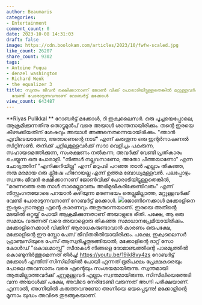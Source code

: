 ```yaml
---
author: Beaumaris
categories:
- Entertainment
comment_count: 0
date: 2023-10-08 14:31:03
draft: false
image: https://cdn.boolokam.com/articles/2023/10/fwfw-scaled.jpg
like_count: 26207
share_count: 9302
tags:
- Antoine Fuqua
- denzel washington
- Richard Wenk
- the equalizer 3
title: സ്വന്തം ജീവൻ രക്ഷിക്കാനാണ് ജോൺ വിക്ക് പോരാടിയിട്ടുള്ളതെങ്കിൽ മറ്റുള്ളവർക്ക്
  വേണ്ടി പോരാടുന്നവനാണ് റോബർട്ട്‌ മക്കോൾ
view_count: 643487
---
```


**Riyas Pulikkal ** റോബർട്ട്‌ മക്കോൾ, ദി ഇക്വലൈസർ. ഒരു പൂച്ചയെപ്പോലെ, ആക്രമിക്കുന്നതിനു തൊട്ടുമുൻപ് വരെ അയാൾ ശാന്തനായിരിക്കും. തന്റെ ഇരയെ കീഴടക്കിയതിന് ശേഷവും അയാൾ അങ്ങനെതന്നെയായിരിക്കും. "ഞാൻ എവിടെയാണോ, അതാണെന്റെ നാട്" എന്ന് കരുതുന്ന ഒരു ഇന്റർനാഷണൽ സിറ്റിസൺ. തനിക്ക് ചുറ്റിലുമുള്ളവർക്ക് സദാ വെളിച്ചം പകരുന്ന, സഹായമെത്തിക്കുന്ന, സംരക്ഷണം നൽകുന്ന, അവർക്ക് വേണ്ടി പ്രതികാരം ചെയ്യുന്ന ഒരു പോരാളി. "നിങ്ങൾ നല്ലവനാണോ, അതോ ചീത്തയാണോ" എന്ന ചോദ്യത്തിന് "എനിക്കറിയില്ല" എന്ന് മറുപടി പറഞ്ഞ താൻ എല്ലാം തികഞ്ഞ, നന്മ മരമായ ഒരു ക്ലീഷേ ഹീറോയല്ല എന്ന് ഉത്തമ ബോധ്യമുള്ളവൻ. പലപ്പോഴും സ്വന്തം ജീവൻ രക്ഷിക്കാനാണ് ജോൺവിക്ക് പോരാടിയിട്ടുള്ളതെങ്കിൽ, "മരണത്തെ ഒരു നാൾ നാമെല്ലാവരും അഭിമുഖീകരിക്കേണ്ടിവരും" എന്ന് നിസ്സംഗതയോടെ പറയാൻ കഴിയുന്ന മരണഭയം തെല്ലുമില്ലാത്ത, മറ്റുള്ളവർക്ക് വേണ്ടി പോരാടുന്നവനാണ് റോബർട്ട്‌ മക്കോൾ. ![](https://cdn.boolokam.com/articles/2023/10/fwfw-scaled.jpg)ജോണിനെക്കാൾ മക്കോളിനെ ഇഷ്ടപ്പെടാനുള്ള എന്റെ കാരണവും അതുതന്നെയാണ്. ഇരയെ അതിന്റെ മടയിൽ ഒറ്റയ്ക്ക് പോയി ആക്രമിക്കുന്നതാണ് അയാളുടെ രീതി. പക്ഷേ, ആ ഒരു സമയം വരുന്നത് വരെ അയാളൊരു തികഞ്ഞ സമാധാനപ്രേമിയായിരിക്കും. മക്കോളിനെക്കാൾ വിക്കിന് ആരാധകരുണ്ടാവാൻ കാരണം ഒരുപക്ഷേ, മക്കോളിന്റെ ഈ സ്ലോ പേസ് ജീവിതരീതിയായിരിക്കും. പക്ഷേ, ഇക്വലൈസർ ഫ്രാഞ്ചസിയുടെ പേസ് ആസ്വദിച്ചുതുടങ്ങിയാൽ, മക്കോളിന്റെ ദാറ്റ്‌ സോ കോൾഡ് "കൊലമാസ്സ്" സീനുകൾ നിങ്ങളെ രോമാഞ്ചത്തിന്റെ പാരമ്യത്തിൽ കൊണ്ടുനിർത്തുമെന്നത് തീർച്ച! https://youtu.be/19ikl8vy4zs റോബർട്ട്‌ മക്കോൾ എന്തിന് സിസിലിയിൽ പോയി എന്നത് ഭൂരിപക്ഷം പ്രേക്ഷകരെയും പോലെ അവസാനം വരെ എന്റെയും സംശയമായിരുന്നു. സ്വന്തമായി ആരുമില്ലാത്തവർക്ക് ചുറ്റുമുള്ളവർ എല്ലാം സ്വന്തമായിരുന്നു. സിസിലിയെത്തേടി വന്ന അയാൾക്ക് പക്ഷേ, അവിടെ നേരിടേണ്ടി വരുന്നത് അഗ്നി പരീക്ഷയാണ്. എന്നാൽ, അഗ്നിയിൽ കുരുത്തവനുണ്ടോ അഗ്നിയെ ഭയപ്പെടുന്നു! മക്കോളിന്റെ മൂന്നാം യുദ്ധം അവിടെ തുടങ്ങുകയാണ്.